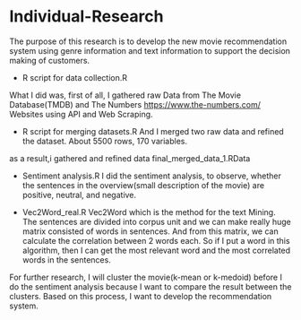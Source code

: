 # Individual-Research

The purpose of this research is to develop the new movie recommendation system using genre information and text information to support the decision making of customers. 

-	R script for data collection.R

What I did was, first of all, I gathered raw Data from The Movie Database(TMDB) and The Numbers https://www.the-numbers.com/ Websites     using API and Web Scraping. 

-	R script for merging datasets.R
And I merged two raw data and refined the dataset.
About 5500 rows, 170 variables.

as a result,i gathered and refined data
final_merged_data_1.RData


-	Sentiment analysis.R
I did the sentiment analysis, to observe, whether the sentences in the overview(small description of the movie) are positive, neutral, and negative.



-	Vec2Word_real.R
Vec2Word which is the method for the text Mining. The sentences are divided into corpus unit and we can make really huge matrix consisted of words in sentences. And from this matrix, we can calculate the correlation between 2 words each. So if I put a word in this algorithm, then I can get the most relevant word and the most correlated words in the sentences. 

For further research, I will cluster the movie(k-mean or k-medoid) before I do the sentiment analysis because I want to compare the result between the clusters. Based on this process, I want to develop the recommendation system.
